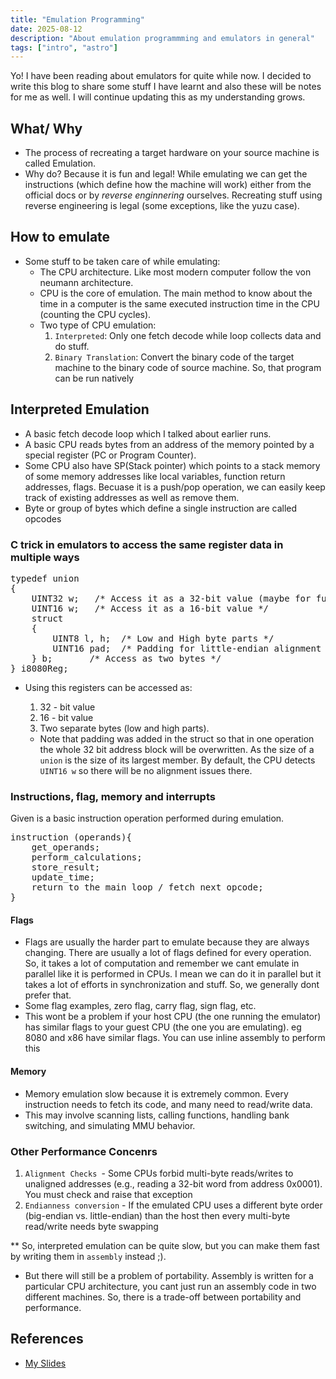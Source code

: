 ```yaml
---
title: "Emulation Programming"
date: 2025-08-12
description: "About emulation programmming and emulators in general"
tags: ["intro", "astro"]
---
```


Yo! I have been reading about emulators for quite while now. I decided to write this blog to share some stuff I have learnt and also these will be notes for me as well. I will continue updating this as my understanding grows.

## What/ Why
- The process of recreating a target hardware on your source machine is called Emulation.
- Why do? Because it is fun and legal! While emulating we can get the instructions (which define how the machine will work) either from the official docs or by *reverse enginnering* ourselves. Recreating stuff using reverse engineering is legal (some exceptions, like the yuzu case).

## How to emulate

- Some stuff to be taken care of while emulating:
  - The CPU architecture. Like most modern computer follow the von neumann architecture.
  - CPU is the core of emulation. The main method to know about the time in a computer is the same executed instruction time in the CPU (counting the CPU cycles).
  - Two type of CPU emulation:
    1. `Interpreted`: Only one fetch decode while loop collects data and do stuff.
    2. `Binary Translation`: Convert the binary code of the target machine to the binary code of source machine. So, that program can be run natively


## Interpreted Emulation
- A basic fetch decode loop which I talked about earlier runs.
- A basic CPU reads bytes from an address of the memory pointed by a special register (PC or Program Counter).
- Some CPU also have SP(Stack pointer) which points to a stack memory of some memory addresses like local variables, function return addresses, flags. Becuase it is a push/pop operation, we can easily keep track of existing addresses as well as remove them.
- Byte or group of bytes which define a single instruction are called opcodes

### C trick in emulators to access the same register data in multiple ways
<pre>
typedef union
{
    UINT32 w;   /* Access it as a 32-bit value (maybe for full register set) */
    UINT16 w;   /* Access it as a 16-bit value */
    struct
    {
        UINT8 l, h;  /* Low and High byte parts */
        UINT16 pad;  /* Padding for little-endian alignment */
    } b;       /* Access as two bytes */
} i8080Reg;
</pre>

- Using this registers can be accessed as:
  1. 32 - bit value
  2. 16 - bit value
  3. Two separate bytes (low and high parts).

  * Note that padding was added in the struct so that in one operation the whole 32 bit address block will be overwritten. As the size of a `union` is the size of its largest member. By default, the CPU detects `UINT16 w` so there will be no alignment issues there.

### Instructions, flag, memory and interrupts
Given is a basic instruction operation performed during emulation.
<pre>
instruction (operands){
    get_operands;
    perform_calculations;
    store_result;
    update_time;
    return to the main loop / fetch next opcode;
}
</pre>

#### Flags
- Flags are usually the harder part to emulate because they are always changing. There are usually a lot of flags defined for every operation. So, it takes a lot of computation and remember we cant emulate in parallel like it is performed in CPUs. I mean we can do it  in parallel but it takes a lot of efforts in synchronization and stuff. So, we generally dont prefer that.
- Some flag examples, zero flag, carry flag, sign flag, etc.
- This wont be a problem if your host CPU (the one running the emulator) has similar flags to your guest CPU (the one you are emulating). eg 8080 and x86 have similar flags. You can use inline assembly to perform this

#### Memory
- Memory emulation slow because it is extremely common. Every instruction needs to fetch its code, and many need to read/write data.
- This may involve scanning lists, calling functions, handling bank switching, and simulating MMU behavior.

### Other Performance Concenrs
1. `Alignment Checks `- Some CPUs forbid multi-byte reads/writes to unaligned addresses (e.g., reading a 32-bit word from address 0x0001). You must check and raise that exception
2. `Endianness conversion` - If the emulated CPU uses a different byte order (big-endian vs. little-endian) than the host then every multi-byte read/write needs byte swapping

** So, interpreted emulation can be quite slow, but you can make them fast by writing them in `assembly` instead ;).
* But there will still be a problem of portability. Assembly is written for a particular CPU architecture, you cant just run an assembly code in two different machines. So, there is a trade-off between portability and performance.



## References
- [My Slides](https://saksham-kumar-14.github.io/emulationPPT)
